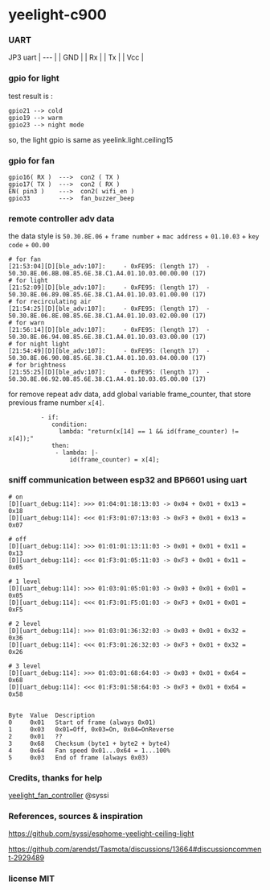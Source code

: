 # yeelight-c900
### UART
JP3 uart
| --- |
| GND |
| Rx  |
| Tx  |
| Vcc |

### gpio for light 
test result is :
```
gpio21 --> cold
gpio19 --> warm
gpio23 --> night mode
```
so, the light gpio is same as yeelink.light.ceiling15

### gpio for fan

```
gpio16( RX )  --->  con2 ( TX )
gpio17( TX )  --->  con2 ( RX )
EN( pin3 )    --->  con2( wifi_en )
gpio33        --->  fan_buzzer_beep
```

### remote controller adv data 

the data style is `50.30.8E.06` + `frame number` + `mac address` + `01.10.03` + `key code` + `00.00`
```
# for fan
[21:53:04][D][ble_adv:107]:     - 0xFE95: (length 17)  - 50.30.8E.06.8B.0B.85.6E.38.C1.A4.01.10.03.00.00.00 (17)
# for light
[21:52:09][D][ble_adv:107]:     - 0xFE95: (length 17)  - 50.30.8E.06.89.0B.85.6E.38.C1.A4.01.10.03.01.00.00 (17)
# for recirculating air
[21:54:25][D][ble_adv:107]:     - 0xFE95: (length 17)  - 50.30.8E.06.8E.0B.85.6E.38.C1.A4.01.10.03.02.00.00 (17)
# for warn
[21:56:14][D][ble_adv:107]:     - 0xFE95: (length 17)  - 50.30.8E.06.94.0B.85.6E.38.C1.A4.01.10.03.03.00.00 (17)
# for night light
[21:54:49][D][ble_adv:107]:     - 0xFE95: (length 17)  - 50.30.8E.06.90.0B.85.6E.38.C1.A4.01.10.03.04.00.00 (17)
# for brightness
[21:55:25][D][ble_adv:107]:     - 0xFE95: (length 17)  - 50.30.8E.06.92.0B.85.6E.38.C1.A4.01.10.03.05.00.00 (17)
```

for remove repeat adv data,  add global variable frame_counter, that store previous frame number `x[4]`. 
```
         - if:
            condition: 
              lambda: "return(x[14] == 1 && id(frame_counter) != x[4]);"
            then:
             - lambda: |-
                 id(frame_counter) = x[4];

```

### sniff communication between esp32 and BP6601 using uart

```
# on
[D][uart_debug:114]: >>> 01:04:01:18:13:03 -> 0x04 + 0x01 + 0x13 = 0x18
[D][uart_debug:114]: <<< 01:F3:01:07:13:03 -> 0xF3 + 0x01 + 0x13 = 0x07

# off
[D][uart_debug:114]: >>> 01:01:01:13:11:03 -> 0x01 + 0x01 + 0x11 = 0x13
[D][uart_debug:114]: <<< 01:F3:01:05:11:03 -> 0xF3 + 0x01 + 0x11 = 0x05

# 1 level
[D][uart_debug:114]: >>> 01:03:01:05:01:03 -> 0x03 + 0x01 + 0x01 = 0x05
[D][uart_debug:114]: <<< 01:F3:01:F5:01:03 -> 0xF3 + 0x01 + 0x01 = 0xF5

# 2 level
[D][uart_debug:114]: >>> 01:03:01:36:32:03 -> 0x03 + 0x01 + 0x32 = 0x36
[D][uart_debug:114]: <<< 01:F3:01:26:32:03 -> 0xF3 + 0x01 + 0x32 = 0x26

# 3 level 
[D][uart_debug:114]: >>> 01:03:01:68:64:03 -> 0x03 + 0x01 + 0x64 = 0x68
[D][uart_debug:114]: <<< 01:F3:01:58:64:03 -> 0xF3 + 0x01 + 0x64 = 0x58


Byte  Value  Description
0     0x01   Start of frame (always 0x01)
1     0x03   0x01=Off, 0x03=On, 0x04=OnReverse
2     0x01   ??
3     0x68   Checksum (byte1 + byte2 + byte4)
4     0x64   Fan speed 0x01...0x64 = 1...100%
5     0x03   End of frame (always 0x03)
```

### Credits, thanks for help
[yeelight_fan_controller](https://github.com/syssi/esphome-yeelight-ceiling-light/tree/main/components/yeelight_fan_controller) @syssi

### References, sources & inspiration
https://github.com/syssi/esphome-yeelight-ceiling-light

https://github.com/arendst/Tasmota/discussions/13664#discussioncomment-2929489

### license MIT
